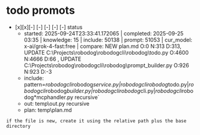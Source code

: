 

# todo  promots
- [x][x][-] [-] [-] [-] [-] status
  - started: 2025-09-24T23:33:41.172065 | completed: 2025-09-25 03:35 | knowledge: 15 | include: 50138 | prompt: 51053 | cur_model: x-ai/grok-4-fast:free | compare: NEW plan.md O:0 N:313 D:313, UPDATE C:\Projects\robodog\robodogcli\robodog\todo.py O:4600 N:4666 D:66 , UPDATE C:\Projects\robodog\robodogcli\robodog\prompt_builder.py O:926 N:923 D:-3 
  - include: pattern=*robodogcli*robodog*service.py|*robodogcli*robodog*todo.py|*robodogcli*robodog*builder.py|*robodogcli*robodog*cli.py|*robodogcli*robodog*mcphandler.py    recursive`
  - out: temp\out.py recursive
  - plan: temp\plan.md
```knowledge
if the file is new, create it using the relative path plus the base directory
```
